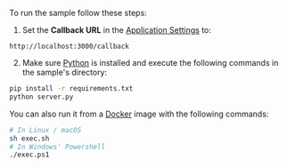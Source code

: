 To run the sample follow these steps:

1) Set the **Callback URL** in the [Application Settings](${manage_url}/#/applications/${account.clientId}/settings) to:

```text
http://localhost:3000/callback
```

2) Make sure [Python](https://www.python.org/downloads/) is installed and execute the following commands in the sample's directory:
```bash
pip install -r requirements.txt 
python server.py
```

You can also run it from a [Docker](https://www.docker.com) image with the following commands:

```bash
# In Linux / macOS
sh exec.sh
# In Windows' Powershell
./exec.ps1
```